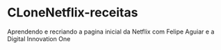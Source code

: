 # CLoneNetflix-receitas
Aprendendo e recriando a pagina inicial da Netflix com Felipe Aguiar e a Digital Innovation One 
